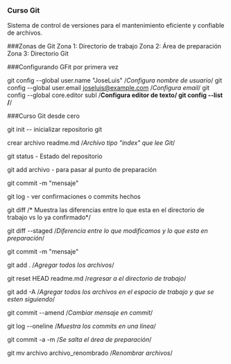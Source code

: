 ### Curso Git 

Sistema de control de versiones para el mantenimiento eficiente y confiable de archivos.

###Zonas de Git
Zona 1: Directorio de trabajo
Zona 2: Área de preparación
Zona 3: Directorio Git
	
###Configurando GFit por primera vez

git config --global user.name "JoseLuis" /*Configura nombre de usuario*/
git config --global user.email joseluis@example.com /*Configura email*/
git config --global core.editor subl /**Configura editor de texto/
git config --list /**/
 
###Curso Git desde cero 


git init -- inicializar repositorio git


crear archivo readme.md /*Archivo tipo "index" que lee Git*/

git status - Estado del repositorio

git add archivo - para pasar al punto de preparación

git commit -m "mensaje"

git log - ver confirmaciones o commits hechos

git diff /* Muestra las diferencias entre lo que esta en el directorio de trabajo vs lo ya confirmado*/

git diff --staged /*Diferencia entre lo que modificamos y lo que esta en preparación*/

git commit -m "mensaje"

git add .    /*Agregar todos los archivos*/

git reset HEAD readme.md  /*regresar a el directorio de trabajo*/

git add -A  /*Agregar todos los archivos en el espacio de trabajo y que se esten siguiendo*/

git commit --amend  /*Cambiar mensaje en commit*/

git log --oneline /*Muestra los commits en una línea*/

git commit -a -m  /*Se salta el área de preparación*/

git mv archivo archivo_renombrado   /*Renombrar archivos*/

